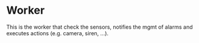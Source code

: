# Worker
This is the worker that check the sensors, notifies the mgmt of alarms and executes actions (e.g. camera, siren, ...).
